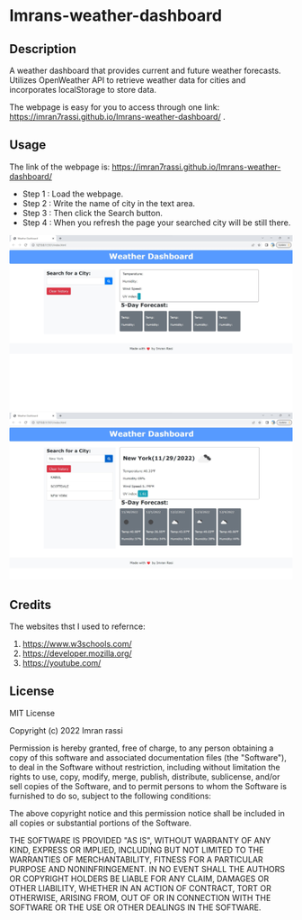 # Imrans-weather-dashboard

## Description

A weather dashboard that provides current and future weather forecasts. Utilizes OpenWeather API to retrieve weather data for cities and incorporates localStorage to store data.

The webpage is easy for you to access through one link:
https://imran7rassi.github.io/Imrans-weather-dashboard/ .

## Usage

The link of the webpage is: https://imran7rassi.github.io/Imrans-weather-dashboard/

- Step 1 : Load the webpage.
- Step 2 : Write the name of city in the text area.
- Step 3 : Then click the Search button.
- Step 4 : When you refresh the page your searched city will be still there.

![](./assets/images/weather-1.jpg)
![](./assets/images/weather-2.jpg)


## Credits

The websites thst I used to refernce:
1. https://www.w3schools.com/
2. https://developer.mozilla.org/
3. https://youtube.com/

## License

MIT License

Copyright (c) 2022 Imran rassi

Permission is hereby granted, free of charge, to any person obtaining a copy
of this software and associated documentation files (the "Software"), to deal
in the Software without restriction, including without limitation the rights
to use, copy, modify, merge, publish, distribute, sublicense, and/or sell
copies of the Software, and to permit persons to whom the Software is
furnished to do so, subject to the following conditions:

The above copyright notice and this permission notice shall be included in all
copies or substantial portions of the Software.

THE SOFTWARE IS PROVIDED "AS IS", WITHOUT WARRANTY OF ANY KIND, EXPRESS OR
IMPLIED, INCLUDING BUT NOT LIMITED TO THE WARRANTIES OF MERCHANTABILITY,
FITNESS FOR A PARTICULAR PURPOSE AND NONINFRINGEMENT. IN NO EVENT SHALL THE
AUTHORS OR COPYRIGHT HOLDERS BE LIABLE FOR ANY CLAIM, DAMAGES OR OTHER
LIABILITY, WHETHER IN AN ACTION OF CONTRACT, TORT OR OTHERWISE, ARISING FROM,
OUT OF OR IN CONNECTION WITH THE SOFTWARE OR THE USE OR OTHER DEALINGS IN THE
SOFTWARE.
